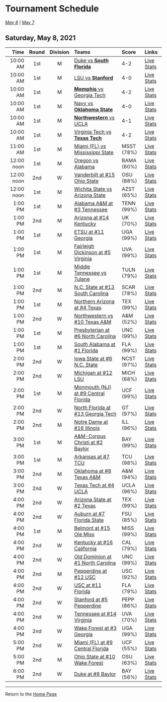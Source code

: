 # Tournament Schedule  

*[May 8](./05-08.md)* | [May 7](./05-07.md)  

## Saturday, May 8, 2021  

| Time | Round | Division | Teams | Score | Links |
| ---: | :---: | :------: | :---- | :---- | :---- |
| 10:00 AM | 1st | M | [Duke vs <b>South Florida</b>](../ncaam/matches/R1_3-4_DUKE_vs_USF.md) | 4-2 | [Live Stats](https://sidearmstats.com/florida/mten/) |  
| 10:00 AM | 1st | M | [LSU vs <b>Stanford</b>](../ncaam/matches/R1_19-20_LSU_vs_STAN.md) | 4-0 | [Live Stats](https://virginiasports.com/mens-live-tennis-video-outdoor-courts/) |  
| 10:00 AM | 1st | M | [<b>Memphis</b> vs Georgia Tech](../ncaam/matches/R1_35-36_MEM_vs_GT.md) | 4-2 | [Live Stats](http://www.sidearmstats.com/utennessee/mten/) |  
| 10:00 AM | 1st | M | [Navy vs <b>Oklahoma State</b>](../ncaam/matches/R1_45-46_NAVY_vs_OKST.md) | 4-0 | [Live Stats](http://www.statbroadcast.com/events/statmonitr.php?gid=unc) |  
| 10:00 AM | 1st | M | [<b>Northwestern</b> vs UCLA](../ncaam/matches/R1_29-30_NW_vs_UCLA.md) | 4-1 | [Live Stats](http://sidearmstats.com/texas/mtennis/xlive.htm) |  
| 10:00 AM | 1st | M | [Virginia Tech vs <b>Texas Tech</b>](../ncaam/matches/R1_43-44_VT_vs_TTU.md) | 4-2 | [Live Stats](https://georgiadogs.com/sports/2017/6/17/sports-m-tennis-spec-rel-vid-stream-html.aspx) |  
| 11:00 AM | 1st | M | [Miami (FL) vs Mississippi State](../ncaam/matches/R1_11-12_MIA_vs_MSST.md) | MSST (78%) | [Live Stats](http://scores.tennisticker.de/usa/ustanc/conf/lp.html?lid=76) |  
| 12:00 noon | 1st | M | [Oregon vs Alabama](../ncaam/matches/R1_61-62_ORE_vs_BAMA.md) | BAMA (60%) | [Live Stats](http://sidearmstats.com/baylor/mten/) |  
| 12:00 noon | 2nd | W | [Vanderbilt at #15 Ohio State](../ncaaw/matches/R2_57-60_VANDY_vs_OSU.md) | OSU (88%) | [Live Stats](https://ohiostatebuckeyes.com/womens-tennis-live-scoring/) |  
| 12:00 noon | 1st | M | [Wichita State vs Arizona State](../ncaam/matches/R1_51-52_WICH_vs_AZST.md) | AZST (65%) | [Live Stats](https://www.sidearmstats.com/tcu/mten/xlive.htm) |  
| 1:00 PM | 1st | M | [Alabama A&M at #3 Tennessee](../ncaam/matches/R1_33-34_AAMU_vs_TENN.md) | TENN (99%) | [Live Stats](http://www.sidearmstats.com/utennessee/mten/) |  
| 1:00 PM | 2nd | M | [Arizona at #14 Kentucky](../ncaam/matches/R2_37-40_ARIZ_vs_UK.md) | UK (70%) | [Live Stats](http://www.sidearmstats.com/ukentucky/tennis/xlive.htm) |  
| 1:00 PM | 1st | M | [ETSU at #11 Georgia](../ncaam/matches/R1_41-42_ETSU_vs_UGA.md) | UGA (99%) | [Live Stats](https://georgiadogs.com/sports/2017/6/17/sports-m-tennis-spec-rel-vid-stream-html.aspx) |  
| 1:00 PM | 1st | M | [Fairleigh Dickinson at #5 Virginia](../ncaam/matches/R1_17-18_FDU_vs_UVA.md) | UVA (99%) | [Live Stats](http://stats.statbroadcast.com/broadcast/?id=350361) |  
| 1:00 PM | 1st | M | [Middle Tennessee vs Tulane](../ncaam/matches/R1_59-60_MTSU_vs_TULN.md) | TULN (79%) | [Live Stats](https://olemisssports.com/sports/2021/4/29/live-video-scoring.aspx) |  
| 1:00 PM | 2nd | M | [N.C. State at #13 South Carolina](../ncaam/matches/R2_25-28_NCST_vs_SCAR.md) | SCAR (78%) | [Live Stats](http://stats.statbroadcast.com/broadcast/?id=350372) |  
| 1:00 PM | 1st | M | [Northern Arizona at #4 Texas](../ncaam/matches/R1_31-32_NAU_vs_TEX.md) | TEX (99%) | [Live Stats](http://sidearmstats.com/texas/mtennis/xlive.htm) |  
| 1:00 PM | 2nd | W | [Northwestern vs #10 Texas A&M](../ncaaw/matches/R2_53-56_NW_vs_AM.md) | A&M (52%) | [Live Stats](http://stats.statbroadcast.com/multimedia/?id=350360) |  
| 1:00 PM | 1st | M | [Presbyterian at #6 North Carolina](../ncaam/matches/R1_47-48_PRES_vs_UNC.md) | UNC (99%) | [Live Stats](http://www.statbroadcast.com/events/statmonitr.php?gid=unc) |  
| 1:00 PM | 1st | M | [South Alabama at #1 Florida](../ncaam/matches/R1_1-2_SALA_vs_FLA.md) | FLA (99%) | [Live Stats](https://sidearmstats.com/florida/mten/) |  
| 2:00 PM | 2nd | W | [Iowa State at #6 N.C. State](../ncaaw/matches/R2_45-48_ISU_vs_NCST.md) | NCST (97%) | [Live Stats](http://sidearmstats.com/ncsu/wten/xlive.htm) |  
| 2:00 PM | 2nd | W | [Michigan at #12 LSU](../ncaaw/matches/R2_21-24_MICH_vs_LSU.md) | MICH (68%) | [Live Stats](http://stats.statbroadcast.com/broadcast/?id=350355) |  
| 2:00 PM | 1st | M | [Monmouth (NJ) at #9 Central Florida](../ncaam/matches/R1_9-10_MONM_vs_UCF.md) | UCF (99%) | [Live Stats](http://scores.tennisticker.de/usa/ustanc/conf/lp.html?lid=76) |  
| 2:00 PM | 2nd | W | [North Florida at #13 Georgia Tech](../ncaaw/matches/R2_25-28_UNF_vs_GT.md) | GT (97%) | [Live Stats](https://ramblinwreck.com/wten-live-21/) |  
| 2:00 PM | 2nd | M | [Notre Dame at #16 Illinois](../ncaam/matches/R2_5-8_ND_vs_ILL.md) | ILL (96%) | [Live Stats](https://fightingillini.com/sports/2016/1/14/mtennis_livestatsvideo.aspx?path=mten) |  
| 3:00 PM | 1st | M | [A&M-Corpus Christi at #2 Baylor](../ncaam/matches/R1_63-64_TAMCC_vs_BAY.md) | BAY (99%) | [Live Stats](http://www.sidearmstats.com/baylor/mten/) |  
| 3:00 PM | 1st | M | [Arkansas at #7 TCU](../ncaam/matches/R1_49-50_ARK_vs_TCU.md) | TCU (98%) | [Live Stats](https://www.sidearmstats.com/tcu/mten/xlive.htm) |  
| 3:00 PM | 2nd | M | [Oklahoma at #8 Texas A&M](../ncaam/matches/R2_13-16_OKLA_vs_AM.md) | A&M (94%) | [Live Stats](http://stats.statbroadcast.com/broadcast/?id=350360) |  
| 3:00 PM | 2nd | W | [Texas Tech at #4 UCLA](../ncaaw/matches/R2_29-32_TTU_vs_UCLA.md) | UCLA (96%) | [Live Stats](https://uclabruins.com/sports/2020/1/13/ucla-tennis-live-stats-w.aspx) |  
| 4:00 PM | 2nd | W | [Arizona State at #2 Texas](../ncaaw/matches/R2_61-64_AZST_vs_TEX.md) | TEX (99%) | [Live Stats](http://sidearmstats.com/texas/wtennis/xlive.htm) |  
| 4:00 PM | 2nd | W | [Auburn at #7 Florida State](../ncaaw/matches/R2_49-52_AUB_vs_FSU.md) | FSU (85%) | [Live Stats](http://stats.statbroadcast.com/broadcast/?id=350663) |  
| 4:00 PM | 1st | M | [Belmont at #15 Ole Miss](../ncaam/matches/R1_57-58_BEL_vs_MISS.md) | MISS (99%) | [Live Stats](http://stats.statbroadcast.com/statmonitr/?id=350591) |  
| 4:00 PM | 2nd | W | [Kentucky at #16 California](../ncaaw/matches/R2_5-8_UK_vs_CAL.md) | CAL (79%) | [Live Stats](https://calbears.com/sports/2013/4/17/208195810.aspx) |  
| 4:00 PM | 2nd | W | [Old Dominion at #1 North Carolina](../ncaaw/matches/R2_1-4_ODU_vs_UNC.md) | UNC (99%) | [Live Stats](http://stats.statbroadcast.com/statmonitr/?id=350676) |  
| 4:00 PM | 2nd | M | [Pepperdine at #12 USC](../ncaam/matches/R2_21-24_PEPP_vs_USC.md) | USC (92%) | [Live Stats](https://usctrojans.com/sports/2020/2/19/usc-trojans-m-tennis-live-scoreboard-video-david-marks-stadium.aspx) |  
| 4:00 PM | 2nd | W | [USC at #11 Florida](../ncaaw/matches/R2_41-44_USC_vs_FLA.md) | FLA (79%) | [Live Stats](https://sidearmstats.com/florida/wten/) |  
| 4:00 PM | 2nd | W | [Stanford at #5 Pepperdine](../ncaaw/matches/R2_17-20_STAN_vs_PEPP.md) | PEPP (86%) | [Live Stats](https://pepperdinewaves.com/sports/2018/8/7/playsight.aspx) |  
| 4:00 PM | 2nd | W | [Tennessee at #14 Virginia](../ncaaw/matches/R2_37-40_TENN_vs_UVA.md) | UVA (70%) | [Live Stats](http://stats.statbroadcast.com/broadcast/?id=350366) |  
| 4:00 PM | 2nd | W | [Wake Forest at #3 Georgia](../ncaaw/matches/R2_33-36_WAKE_vs_UGA.md) | UGA (99%) | [Live Stats](https://t.co/T8QKQKSjw6?amp=1) |  
| 5:00 PM | 2nd | W | [Miami (FL) at #9 Central Florida](../ncaaw/matches/R2_9-12_MIA_vs_UCF.md) | UCF (55%) | [Live Stats](http://scores.tennisticker.de/usa/ustanc/conf/lp.html?lid=77) |  
| 5:00 PM | 2nd | M | [Ohio State at #10 Wake Forest](../ncaam/matches/R2_53-56_OSU_vs_WAKE.md) | OSU (63%) | [Live Stats](http://sidearmstats.com/wakeforest/mten/) |  
| 6:00 PM | 2nd | W | [Duke at #8 Baylor](../ncaaw/matches/R2_13-16_DUKE_vs_BAY.md) | BAY (56%) | [Live Stats](http://www.sidearmstats.com/baylor/wten/) |  
  
------
Return to the [Home Page](../../index.md)
